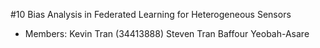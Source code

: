 #10 Bias Analysis in Federated Learning for Heterogeneous Sensors

- Members:
Kevin Tran (34413888)
Steven Tran
Baffour Yeobah-Asare
